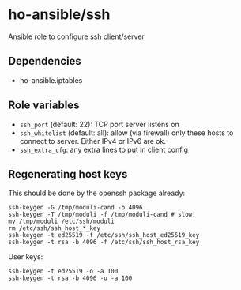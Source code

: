 # ho-ansible/ssh
Ansible role to configure ssh client/server

## Dependencies
+ ho-ansible.iptables

## Role variables
+ `ssh_port` (default: 22): TCP port server listens on
+ `ssh_whitelist` (default: all): allow (via firewall) only these
  hosts to connect to server.  Either IPv4 or IPv6 are ok.
+ `ssh_extra_cfg`: any extra lines to put in client config

## Regenerating host keys
This should be done by the openssh package already:
```
ssh-keygen -G /tmp/moduli-cand -b 4096
ssh-keygen -T /tmp/moduli -f /tmp/moduli-cand # slow!
mv /tmp/moduli /etc/ssh/moduli
rm /etc/ssh/ssh_host_*_key
ssh-keygen -t ed25519 -f /etc/ssh/ssh_host_ed25519_key
ssh-keygen -t rsa -b 4096 -f /etc/ssh/ssh_host_rsa_key
```

User keys:
```
ssh-keygen -t ed25519 -o -a 100
ssh-keygen -t rsa -b 4096 -o -a 100
```
